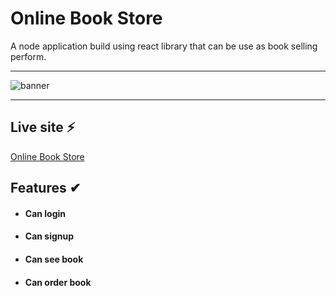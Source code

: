 # Online Book Store 

A node application build using react library that can be use as book selling perform.

---

![banner](https://i.ibb.co/dLs6xMF/obs.png)

---
## Live site ⚡

[Online Book Store ](https://online-book-store-e7a9c.web.app/)

## Features ✔

- #### Can login


- #### Can signup


- #### Can see book


- #### Can order book


##
